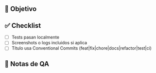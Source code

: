 ## 🎯 Objetivo
<!-- ¿Qué resuelve/cambia este PR? -->

## ✅ Checklist
- [ ] Tests pasan localmente
- [ ] Screenshots o logs incluidos si aplica
- [ ] Título usa Conventional Commits (feat|fix|chore|docs|refactor|test|ci)

## 🔎 Notas de QA
<!-- Pasos de prueba / riesgos / rollback -->
